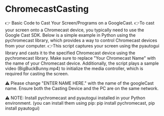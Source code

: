 # ChromecastCasting

👉 Basic Code to Cast Your Screen/Programs on a GoogleCast.
  👉To cast your screen onto a Chromecast device, you typically need to use the Google Cast SDK. Below is a simple example in Python using the pychromecast library, which provides a way to control Chromecast devices from your computer.
  👉This script captures your screen using the pyautogui library and casts it to the specified Chromecast device using the pychromecast library. Make sure to replace "Your Chromecast Name" with the name of your Chromecast device. Additionally, the script plays a sample video (BigBuckBunny.mp4) to initialize the media controller, which is required for casting the screen.

 ⚠️ Please change "ENTER NAME HERE." with the name of the googleCast name. Ensure both the Casting Device and the PC are on the same network.

 ⚠️ NOTE: Install pychromecast and pyautogui installed in your Python environment. (you can install them using pip: pip install pychromecast, pip install pyautogui)
 
